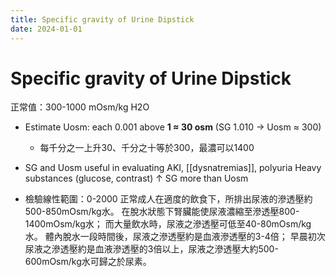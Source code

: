 ```yaml
---
title: Specific gravity of Urine Dipstick
date: 2024-01-01
---
```

# Specific gravity of Urine Dipstick

正常值：300-1000 mOsm/kg H2O

* Estimate Uosm: each 0.001 above **1 ≈ 30 osm** (SG 1.010 → Uosm ≈ 300)
	* 每千分之一上升30、千分之十等於300，最濃可以1400
* SG and Uosm useful in evaluating AKI, [[dysnatremias]], polyuria Heavy substances (glucose, contrast) ↑ SG more than Uosm

* 檢驗線性範圍：0-2000
正常成人在適度的飲食下，所排出尿液的滲透壓約500-850mOsm/kg水。
在脫水狀態下腎臟能使尿液濃縮至滲透壓800-1400mOsm/kg水；
而大量飲水時，尿液之滲透壓可低至40-80mOsm/kg水。
體內脫水一段時間後，尿液之滲透壓約是血液滲透壓的3-4倍；
早晨初次尿液之滲透壓約是血液滲透壓的3倍以上，尿液之滲透壓大約500-600mOsm/kg水可歸之於尿素。
